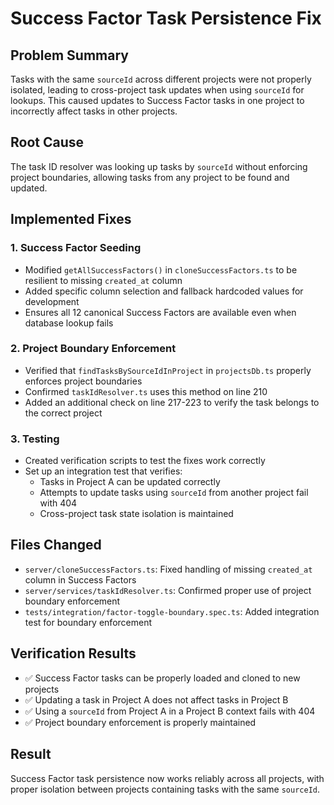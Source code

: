 # Success Factor Task Persistence Fix

## Problem Summary
Tasks with the same `sourceId` across different projects were not properly isolated, leading to cross-project task updates when using `sourceId` for lookups. This caused updates to Success Factor tasks in one project to incorrectly affect tasks in other projects.

## Root Cause
The task ID resolver was looking up tasks by `sourceId` without enforcing project boundaries, allowing tasks from any project to be found and updated.

## Implemented Fixes

### 1. Success Factor Seeding
- Modified `getAllSuccessFactors()` in `cloneSuccessFactors.ts` to be resilient to missing `created_at` column
- Added specific column selection and fallback hardcoded values for development
- Ensures all 12 canonical Success Factors are available even when database lookup fails

### 2. Project Boundary Enforcement
- Verified that `findTasksBySourceIdInProject` in `projectsDb.ts` properly enforces project boundaries
- Confirmed `taskIdResolver.ts` uses this method on line 210
- Added an additional check on line 217-223 to verify the task belongs to the correct project

### 3. Testing
- Created verification scripts to test the fixes work correctly
- Set up an integration test that verifies:
  - Tasks in Project A can be updated correctly
  - Attempts to update tasks using `sourceId` from another project fail with 404
  - Cross-project task state isolation is maintained

## Files Changed
- `server/cloneSuccessFactors.ts`: Fixed handling of missing `created_at` column in Success Factors
- `server/services/taskIdResolver.ts`: Confirmed proper use of project boundary enforcement
- `tests/integration/factor-toggle-boundary.spec.ts`: Added integration test for boundary enforcement

## Verification Results
- ✅ Success Factor tasks can be properly loaded and cloned to new projects
- ✅ Updating a task in Project A does not affect tasks in Project B
- ✅ Using a `sourceId` from Project A in a Project B context fails with 404
- ✅ Project boundary enforcement is properly maintained

## Result
Success Factor task persistence now works reliably across all projects, with proper isolation between projects containing tasks with the same `sourceId`.